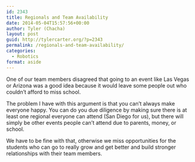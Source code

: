 ```yaml
---
id: 2343
title: Regionals and Team Availability
date: 2014-05-04T15:57:56+00:00
author: Tyler (Chacha)
layout: post
guid: http://tylercarter.org/?p=2343
permalink: /regionals-and-team-availability/
categories:
  - Robotics
format: aside
---
```

One of our team members disagreed that going to an event like Las Vegas or Arizona was a good idea because it would leave some people out who couldn&#8217;t afford to miss school.

The problem I have with this argument is that you can&#8217;t always make everyone happy. You can do you due diligence by making sure there is at least one regional everyone can attend (San Diego for us), but there will simply be other events people can&#8217;t attend due to parents, money, or school.

We have to be fine with that, otherwise we miss opportunities for the students who can go to really grow and get better and build stronger relationships with their team members.